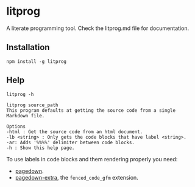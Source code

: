 # litprog

A literate programming tool. Check the litprog.md file for documentation.

## Installation

```
npm install -g litprog
```

## Help


```
litprog -h
```
```
litprog source_path
This program defaults at getting the source code from a single Markdown file.

Options
-html : Get the source code from an html document.
-lb <string> : Only gets the code blocks that have label <string>.
-ar: Adds '%%%%' delimiter between code blocks.
-h : Show this help page.

```

To use labels in code blocks and them rendering properly you need:
* [pagedown](https://github.com/ujifgc/pagedown).
* [pagedown-extra](https://github.com/jmcmanus/pagedown-extra), the `fenced_code_gfm` extension.
